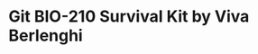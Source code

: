 # Git BIO-210 Survival Kit by Viva Berlenghi

<object data="../week5/GitManual_Viva.pdf" type="application/pdf" width="100%" height="900px"></object>

